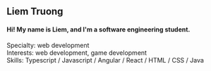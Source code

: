 ## Liem Truong

#### Hi! My name is Liem, and I'm a software engineering student.

Specialty: web development  
Interests: web development, game development  
Skills: Typescript / Javascript / Angular / React / HTML / CSS / Java  


